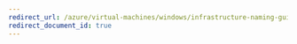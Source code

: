 ```yaml
---
redirect_url: /azure/virtual-machines/windows/infrastructure-naming-guidelines
redirect_document_id: true
---
```

